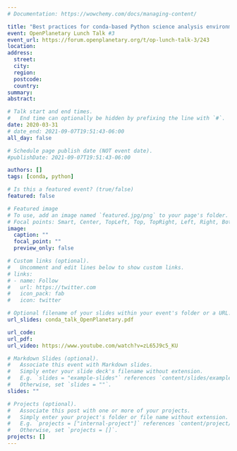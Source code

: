 ```yaml
---
# Documentation: https://wowchemy.com/docs/managing-content/

title: "Best practices for conda-based Python science analysis environments"
event: OpenPlanetary Lunch Talk #3
event_url: https://forum.openplanetary.org/t/op-lunch-talk-3/243
location:
address:
  street:
  city:
  region:
  postcode:
  country:
summary: 
abstract:

# Talk start and end times.
#   End time can optionally be hidden by prefixing the line with `#`.
date: 2020-03-31
# date_end: 2021-09-07T19:51:43-06:00
all_day: false

# Schedule page publish date (NOT event date).
#publishDate: 2021-09-07T19:51:43-06:00

authors: []
tags: [conda, python]

# Is this a featured event? (true/false)
featured: false

# Featured image
# To use, add an image named `featured.jpg/png` to your page's folder. 
# Focal points: Smart, Center, TopLeft, Top, TopRight, Left, Right, BottomLeft, Bottom, BottomRight.
image:
  caption: ""
  focal_point: ""
  preview_only: false

# Custom links (optional).
#   Uncomment and edit lines below to show custom links.
# links:
# - name: Follow
#   url: https://twitter.com
#   icon_pack: fab
#   icon: twitter

# Optional filename of your slides within your event's folder or a URL.
url_slides: conda_talk_OpenPlanetary.pdf

url_code:
url_pdf:
url_video: https://www.youtube.com/watch?v=zL65J9c5_KU

# Markdown Slides (optional).
#   Associate this event with Markdown slides.
#   Simply enter your slide deck's filename without extension.
#   E.g. `slides = "example-slides"` references `content/slides/example-slides.md`.
#   Otherwise, set `slides = ""`.
slides: ""

# Projects (optional).
#   Associate this post with one or more of your projects.
#   Simply enter your project's folder or file name without extension.
#   E.g. `projects = ["internal-project"]` references `content/project/deep-learning/index.md`.
#   Otherwise, set `projects = []`.
projects: []
---
```

